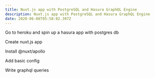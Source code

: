 ```yaml
---
title: Nuxt.js app with PostgreSQL and Hasura GraphQL Engine
description: Nuxt.js app with PostgreSQL and Hasura GraphQL Engine
date: 2020-06-08T05:58:02.397Z
---
```

Go to heroku and spin up a hasura app with postgres db

Create nuxt.js app

Install @nuxt/apollo

Add basic config

Write graphql queries


